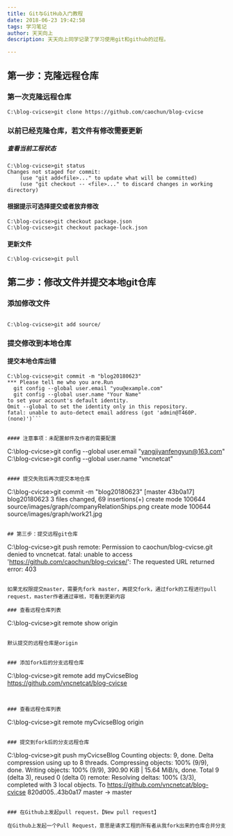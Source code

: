 ```yaml
---
title: Git与GitHub入门教程
date: 2018-06-23 19:42:58
tags: 学习笔记
author: 天天向上
description: 天天向上同学记录了学习使用git和github的过程。

---
```


## 第一步：克隆远程仓库
### 第一次克隆远程仓库

```
C:\blog-cvicse>git clone https://github.com/caochun/blog-cvicse
```

### 以前已经克隆仓库，若文件有修改需要更新

##### 查看当前工程状态

```
C:\blog-cvicse>git status
Changes not staged for commit:
    (use "git add<file>..." to update what will be committed)
    (use "git checkout -- <file>..." to discard changes in working directory)
```

#### 根据提示可选择提交或者放弃修改

```
C:\blog-cvicse>git checkout package.json
C:\blog-cvicse>git checkout package-lock.json
```

#### 更新文件

```
C:\blog-cvicse>git pull
```

## 第二步：修改文件并提交本地git仓库
### 添加修改文件
```

C:\blog-cvicse>git add source/
```

### 提交修改到本地仓库
#### 提交本地仓库出错
```
C:\blog-cvicse>git commit -m "blog20180623"
*** Please tell me who you are.Run
  git config --global user.email "you@example.com"
  git config --global user.name "Your Name"
to set your account's default identity.
Omit --global to set the identity only in this repository.
fatal: unable to auto-detect email address (got 'admin@T460P.(none)')```


#### 注意事项：未配置邮件及作者的需要配置

```
C:\blog-cvicse>git config --global user.email "yangjiyanfengyun@163.com"
C:\blog-cvicse>git config --global user.name "vncnetcat"
```

#### 提交失败后再次提交本地仓库

```
C:\blog-cvicse>git commit -m "blog20180623"
[master 43b0a17] blog20180623
 3 files changed, 69 insertions(+)
 create mode 100644 source/images/graph/companyRelationShips.png
 create mode 100644 source/images/graph/work21.jpg
```

## 第三步：提交远程git仓库

```
C:\blog-cvicse>git push
remote: Permission to caochun/blog-cvicse.git denied to vncnetcat.
      fatal: unable to access 'https://github.com/caochun/blog-cvicse/': The requested URL returned error: 403
```

如果无权限提交master，需要先fork master，再提交fork，通过fork的工程进行pull request，master作者通过审核，可看到更新内容

### 查看远程仓库列表

```
C:\blog-cvicse>git remote show origin
```

默认提交的远程仓库是origin


### 添加fork后的分支远程仓库

```
C:\blog-cvicse>git remote add myCvicseBlog https://github.com/vncnetcat/blog-cvicse
```


### 查看远程仓库列表
```
C:\blog-cvicse>git remote
myCvicseBlog
origin
```

### 提交到fork后的分支远程仓库

```
C:\blog-cvicse>git push myCvicseBlog
Counting objects: 9, done.
Delta compression using up to 8 threads.
Compressing objects: 100% (9/9), done.
Writing objects: 100% (9/9), 390.90 KiB | 15.64 MiB/s, done.
Total 9 (delta 3), reused 0 (delta 0)
remote: Resolving deltas: 100% (3/3), completed with 3 local objects.
To https://github.com/vncnetcat/blog-cvicse
   820d005..43b0a17  master -> master
```

### 在Github上发起pull request，【New pull request】

在Github上发起一个Pull Request，意思是请求工程的所有者从我fork出来的仓库合并分支